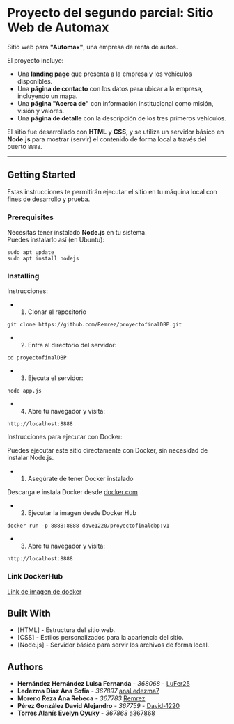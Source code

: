 # Proyecto del segundo parcial: Sitio Web de Automax

Sitio web para **"Automax"**, una empresa de renta de autos.

El proyecto incluye:

- Una **landing page** que presenta a la empresa y los vehículos disponibles.
- Una **página de contacto** con los datos para ubicar a la empresa, incluyendo un mapa.
- Una **página "Acerca de"** con información institucional como misión, visión y valores.
- Una **página de detalle** con la descripción de los tres primeros vehículos.

El sitio fue desarrollado con **HTML** y **CSS**, y se utiliza un servidor básico en **Node.js** para mostrar (servir) el contenido de forma local a través del puerto `8888`.

---
## Getting Started

Estas instrucciones te permitirán ejecutar el sitio en tu máquina local con fines de desarrollo y prueba.

### Prerequisites

Necesitas tener instalado **Node.js** en tu sistema.  
Puedes instalarlo así (en Ubuntu):

```
sudo apt update
sudo apt install nodejs 
```

### Installing

Instrucciones:

* 1. Clonar el repositorio

```
git clone https://github.com/Remrez/proyectofinalDBP.git
```

* 2. Entra al directorio del servidor:

```
cd proyectofinalDBP
```

* 3. Ejecuta el servidor:

```
node app.js
```

* 4. Abre tu navegador y visita:

```
http://localhost:8888
```

Instrucciones para ejecutar con Docker:

Puedes ejecutar este sitio directamente con Docker, sin necesidad de instalar Node.js.

* 1. Asegúrate de tener Docker instalado


Descarga e instala Docker desde [docker.com](https://www.docker.com)


* 2. Ejecutar la imagen desde Docker Hub

```
docker run -p 8888:8888 dave1220/proyectofinaldbp:v1
```

* 3. Abre tu navegador y visita:

```
http://localhost:8888
```
### Link DockerHub

[Link de imagen de docker](https://hub.docker.com/r/dave1220/proyectofinaldbp/tags)

## Built With

* [HTML] - Estructura del sitio web.
* [CSS] - Estilos personalizados para la apariencia del sitio.
* [Node.js] - Servidor básico para servir los archivos de forma local.

## Authors

* **Hernández Hernández Luisa Fernanda** - *368068* - [LuFer25](https://github.com/LuFer25)
* **Ledezma Diaz Ana Sofia** - *367897* [anaLedezma7](https://github.com/anaLedezma7)
* **Moreno Reza Ana Rebeca** - *367783* [Remrez](https://github.com/Remrez)
* **Pérez González David Alejandro** - *367759* - [David-1220](https://github.com/David-1220)
* **Torres Alanís Evelyn Oyuky** - *367868* [a367868](https://github.com/a367868)
